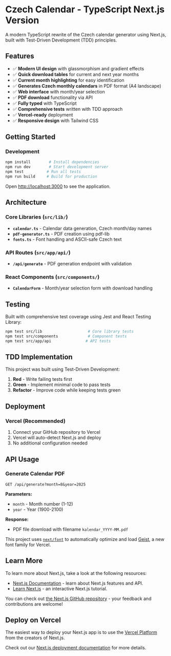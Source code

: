 # Czech Calendar - TypeScript Next.js Version

A modern TypeScript rewrite of the Czech calendar generator using Next.js, built with Test-Driven Development (TDD) principles.

## Features

- ✅ **Modern UI design** with glassmorphism and gradient effects
- ✅ **Quick download tables** for current and next year months
- ✅ **Current month highlighting** for easy identification
- ✅ **Generates Czech monthly calendars** in PDF format (A4 landscape)
- ✅ **Web interface** with month/year selection
- ✅ **PDF download** functionality via API
- ✅ **Fully typed** with TypeScript
- ✅ **Comprehensive tests** written with TDD approach
- ✅ **Vercel-ready** deployment
- ✅ **Responsive design** with Tailwind CSS

## Getting Started

### Development
```bash
npm install        # Install dependencies
npm run dev        # Start development server
npm test          # Run all tests
npm run build     # Build for production
```

Open [http://localhost:3000](http://localhost:3000) to see the application.

## Architecture

### Core Libraries (`src/lib/`)
- **`calendar.ts`** - Calendar data generation, Czech month/day names
- **`pdf-generator.ts`** - PDF creation using pdf-lib
- **`fonts.ts`** - Font handling and ASCII-safe Czech text

### API Routes (`src/app/api/`)
- **`/api/generate`** - PDF generation endpoint with validation

### React Components (`src/components/`)
- **`CalendarForm`** - Month/year selection form with download handling

## Testing

Built with comprehensive test coverage using Jest and React Testing Library:
```bash
npm test src/lib                    # Core library tests
npm test src/components             # Component tests  
npm test src/app/api               # API tests
```

## TDD Implementation

This project was built using Test-Driven Development:

1. **Red** - Write failing tests first
2. **Green** - Implement minimal code to pass tests
3. **Refactor** - Improve code while keeping tests green

## Deployment

### Vercel (Recommended)
1. Connect your GitHub repository to Vercel
2. Vercel will auto-detect Next.js and deploy
3. No additional configuration needed

## API Usage

### Generate Calendar PDF
```
GET /api/generate?month=8&year=2025
```

**Parameters:**
- `month` - Month number (1-12)
- `year` - Year (1900-2100)

**Response:**
- PDF file download with filename `kalendar_YYYY-MM.pdf`

This project uses [`next/font`](https://nextjs.org/docs/app/building-your-application/optimizing/fonts) to automatically optimize and load [Geist](https://vercel.com/font), a new font family for Vercel.

## Learn More

To learn more about Next.js, take a look at the following resources:

- [Next.js Documentation](https://nextjs.org/docs) - learn about Next.js features and API.
- [Learn Next.js](https://nextjs.org/learn) - an interactive Next.js tutorial.

You can check out [the Next.js GitHub repository](https://github.com/vercel/next.js) - your feedback and contributions are welcome!

## Deploy on Vercel

The easiest way to deploy your Next.js app is to use the [Vercel Platform](https://vercel.com/new?utm_medium=default-template&filter=next.js&utm_source=create-next-app&utm_campaign=create-next-app-readme) from the creators of Next.js.

Check out our [Next.js deployment documentation](https://nextjs.org/docs/app/building-your-application/deploying) for more details.
